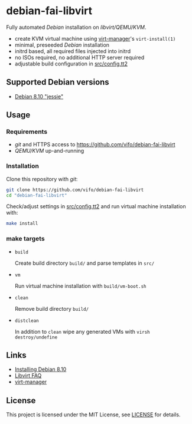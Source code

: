 # debian-fai-libvirt

Fully automated *Debian* installation on *libvirt/QEMU/KVM*.

* create KVM virtual machine using [virt-manager](https://virt-manager.org/)'s
  `virt-install(1)`
* minimal, preseeded *Debian* installation
* initrd based, all required files injected into initrd
* no ISOs required, no additional HTTP server required
* adjustable build configuration in [src/config.tt2](src/config.tt2)

## Supported Debian versions

* [Debian 8.10 "jessie"](https://www.debian.org/releases/jessie)

## Usage

### Requirements

* *git* and HTTPS access to https://github.com/vifo/debian-fai-libvirt
* *QEMU/KVM* up-and-running

### Installation

Clone this repository with *git*:

```sh
git clone https://github.com/vifo/debian-fai-libvirt
cd "debian-fai-libvirt"
```

Check/adjust settings in [src/config.tt2](src/config.tt2) and run virtual
machine installation with:

```sh
make install
```

### make targets

* `build`

  Create build directory `build/` and parse templates in `src/`

* `vm`

  Run virtual machine installation with `build/vm-boot.sh`

* `clean`
  
  Remove build directory `build/`

* `distclean`
  
  In addition to `clean` wipe any generated VMs with `virsh destroy/undefine`

## Links

* [Installing Debian 8.10](https://www.debian.org/releases/jessie/debian-installer/index.html)
* [Libvirt FAQ](https://wiki.libvirt.org/page/FAQ)
* [virt-manager](https://virt-manager.org/)

## License

This project is licensed under the MIT License, see [LICENSE](LICENSE) for
details.

